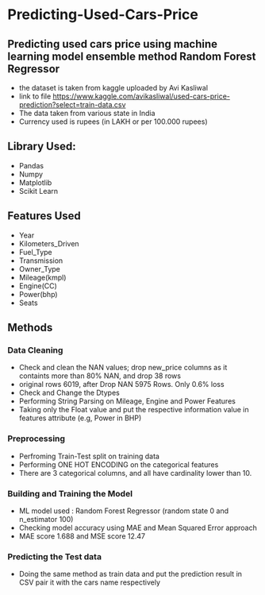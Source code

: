 # Predicting-Used-Cars-Price

## Predicting used cars price using machine learning model ensemble method Random Forest Regressor
* the dataset is taken from kaggle uploaded by Avi Kasliwal
* link to file https://www.kaggle.com/avikasliwal/used-cars-price-prediction?select=train-data.csv
* The data taken from various state in India
* Currency used is rupees (in LAKH or per 100.000 rupees)

## Library Used:
* Pandas
* Numpy
* Matplotlib
* Scikit Learn

## Features Used
* Year
* Kilometers_Driven
* Fuel_Type
* Transmission
* Owner_Type
* Mileage(kmpl)
* Engine(CC)
* Power(bhp)
* Seats

## Methods
### Data Cleaning
* Check and clean the NAN values; drop new_price columns as it containts more than 80% NAN, and drop 38 rows
* original rows 6019, after Drop NAN 5975 Rows. Only 0.6% loss
* Check and Change the Dtypes
* Performing String Parsing on Mileage, Engine and Power Features
* Taking only the Float value and put the respective information value in features attribute (e.g, Power in BHP)

### Preprocessing 
* Perfroming Train-Test split on training data
* Performing ONE HOT ENCODING on the categorical features
* There are 3 categorical columns, and all have cardinality lower than 10.

### Building and Training the Model
* ML model used : Random Forest Regressor (random state 0 and n_estimator 100)
* Checking model accuracy using MAE and Mean Squared Error approach
* MAE score 1.688 and MSE score 12.47

### Predicting the Test data 
* Doing the same method as train data and put the prediction result in CSV pair it with the cars name respectively

